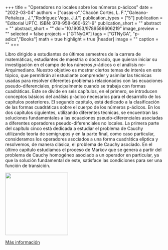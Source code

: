 +++
title = "Operadores no locales sobre los números $p$-ádicos"
date = "2022-03-04"
authors = ["casas-o","Chacón Cortés, L. F.","Galeano-Peñaloza , J.","Rodríguez Vega, J.J."]
publication_types = ["5"]
publication = "Editorial UPTC. ISBN: 978-958-660-621-9"
publication_short = ""
abstract = ""
abstract_short = ""
doi="10.19053/9789586606219"
image_preview = ""
selected = false
projects = ["GTNyGA"]
tags = ["GTNyGA", "p-adics","Books"]
math = true
highlight = true
[header]
image = ""
caption = ""
+++

Libro dirigido a estudiantes de últimos semestres de la carrera de matemáticas, estudiantes de maestría o doctorado, que quieran iniciar su investigación en el campo de los números $p$-ádicos o el análisis no-Arquimediano. Nuestro objetivo es mostrar ciertos temas de interés en este tópico, que permitirán al estudiante comprender y asimilar las técnicas usadas para resolver diferentes problemas relacionados con las ecuaciones pseudo-diferenciales, principalmente cuando se trabaja con formas cuadráticas. Este se divide en seis capítulos, en el primero, se introducen conceptos básicos del análisis p-ádico necesarios para el desarrollo de los capítulos posteriores. El segundo capítulo, está dedicado a la clasificación de las formas cuadráticas sobre el cuerpo de los números p-ádicos. En los dos capítulos siguientes, utilizando diferentes técnicas, se encuentran las soluciones fundamentales a las ecuaciones pseudo-diferenciales asociadas a diferentes operadores pseudo-diferenciales no locales. La primera parte del capítulo cinco está dedicada a estudiar el problema de Cauchy utilizando teoría de semigrupos y en la parte final, como caso particular, consideramos los operadores asociados a una forma cuadrática elíptica y resolvemos, de manera clásica, el problema de Cauchy asociado. En el último capítulo estudiamos el proceso de Markov que se genera a partir del problema de Cauchy homogéneo asociado a un operador en particular, ya que la solución fundamental de este, satisface las condiciones para ser una función de transición.


<img src="https://simehbucket.s3.amazonaws.com/images/43150080ba262e4ec25b05d90e7ff11c-medium.jpg" width= 200>

[Más información](https://editorial.uptc.edu.co/gpd-operadores-no-locales-sobre-los-numeros-p-adicos-9789586606219-624f4e81ac2f3.html)



